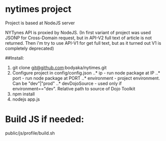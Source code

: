 # nytimes project

Project is based at NodeJS server

NYTynes API is proxied by NodeJS. (In first variant of project was used JSONP for Cross-Domain request, but in API-V2 full text of article is not returned. Then i'm try to use API-V1 for get full text, but as it turned out V1 is completely deprecated)

##Install:

1. git clone git@github.com:bodyaka/nytimes.git
2. Configure project in config/config.json
..* ip - run node package at IP
..* port - run node package at PORT
..* environment - project environment. Can be "dev"|"prod"
..* devDojoSource - used only if environment=="dev". Relative path to source of Dojo Toolkit 
2. npm install
3. nodejs app.js

# Build JS if needed:
public/js/profile/build.sh
